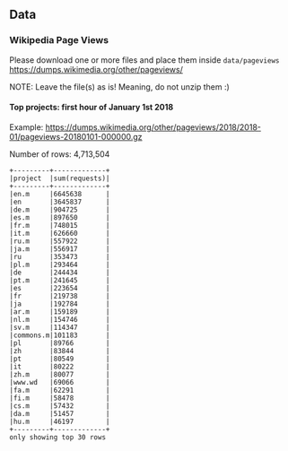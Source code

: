 ## Data
### Wikipedia Page Views
Please download one or more files and place them inside `data/pageviews`
https://dumps.wikimedia.org/other/pageviews/

NOTE: Leave the file(s) as is! Meaning, do not unzip them :)

#### Top projects: first hour of January 1st 2018

Example: https://dumps.wikimedia.org/other/pageviews/2018/2018-01/pageviews-20180101-000000.gz

Number of rows: 4,713,504
```
+---------+-------------+
|project  |sum(requests)|
+---------+-------------+
|en.m     |6645638      |
|en       |3645837      |
|de.m     |904725       |
|es.m     |897650       |
|fr.m     |748015       |
|it.m     |626660       |
|ru.m     |557922       |
|ja.m     |556917       |
|ru       |353473       |
|pl.m     |293464       |
|de       |244434       |
|pt.m     |241645       |
|es       |223654       |
|fr       |219738       |
|ja       |192784       |
|ar.m     |159189       |
|nl.m     |154746       |
|sv.m     |114347       |
|commons.m|101183       |
|pl       |89766        |
|zh       |83844        |
|pt       |80549        |
|it       |80222        |
|zh.m     |80077        |
|www.wd   |69066        |
|fa.m     |62291        |
|fi.m     |58478        |
|cs.m     |57432        |
|da.m     |51457        |
|hu.m     |46197        |
+---------+-------------+
only showing top 30 rows

```